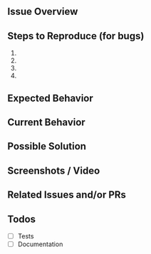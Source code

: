 <!--
BEFORE POSTING YOUR ISSUE:
- These comments won't show up when you submit the issue.
- Try to add as much detail as possible. Be specific!
- Please add the version of Gutenberg you are using in the description.
- If you're requesting a new feature, explain why you'd like it to be added.
- Search this repository for issues and pull requests and whether it has been fixed or reported already.
- Ensure you are using the latest code before logging bugs.
- Disable all plugins to ensure it's not a plugin conflict issue.
- To report a security issue, please visit the WordPress HackerOne program: https://hackerone.com/wordpress.
-->

## Issue Overview
<!-- This is a brief overview of the issue --->

## Steps to Reproduce (for bugs)
<!-- Provide a link to a live example, or an unambiguous set of steps to -->
<!-- reproduce this bug. Include code to reproduce, if relevant -->
1.
2.
3.
4.
<!-- Provide what browser you are using and any other specifics to your setup -->

## Expected Behavior
<!-- If you're describing a bug, tell us what should happen -->
<!-- If you're suggesting a change/improvement, tell us how it should work -->

## Current Behavior
<!-- If describing a bug, tell us what happens instead of the expected behavior -->
<!-- If suggesting a change/improvement, explain the difference from current behavior -->

## Possible Solution
<!-- Not obligatory, but suggest a fix/reason for the bug, -->
<!-- or ideas how to implement the addition or change -->

## Screenshots / Video
<!-- Visual records are oxygen for others to understand what you are sharing -->

## Related Issues and/or PRs
<!-- List related issues or PRs against other branches -->

## Todos
- [ ] Tests
- [ ] Documentation
